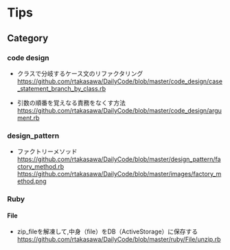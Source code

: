 # Tips

## Category
### code design
- クラスで分岐するケース文のリファクタリング
  https://github.com/rtakasawa/DailyCode/blob/master/code_design/case_statement_branch_by_class.rb

- 引数の順番を覚えなる責務をなくす方法
  https://github.com/rtakasawa/DailyCode/blob/master/code_design/argument.rb

### design_pattern
- ファクトリーメソッド<br>
https://github.com/rtakasawa/DailyCode/blob/master/design_pattern/factory_method.rb
https://github.com/rtakasawa/DailyCode/blob/master/images/factory_method.png

### Ruby
#### File
- zip_fileを解凍して,中身（file）をDB（ActiveStorage）に保存する
https://github.com/rtakasawa/DailyCode/blob/master/ruby/File/unzip.rb